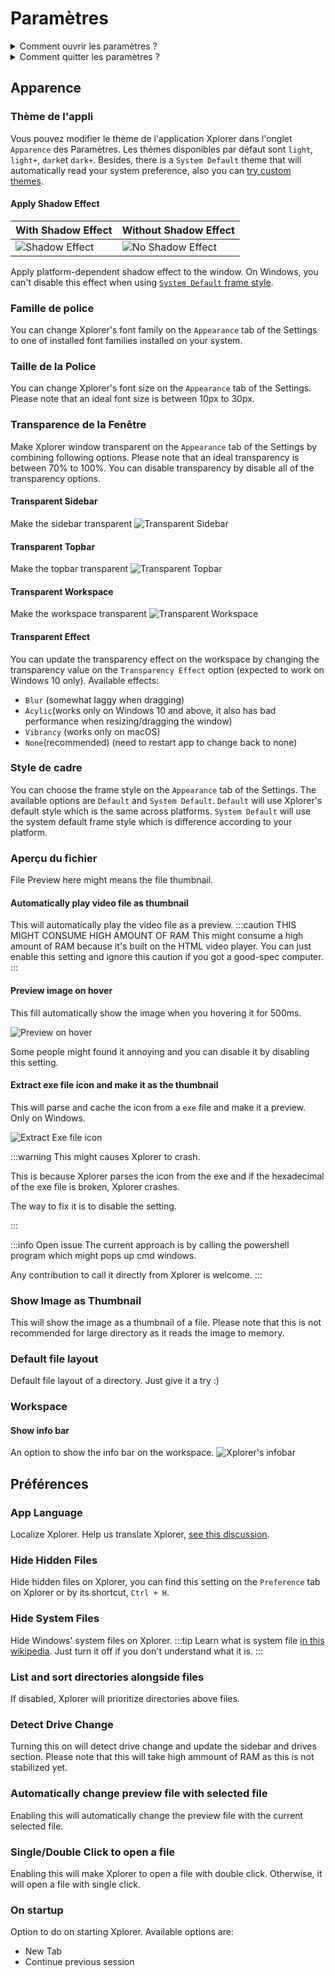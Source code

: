 # Paramètres

<details>
<summary>
Comment ouvrir les paramètres ?
</summary>
Vous pouvez ouvrir les paramètres sur Xplorer en cliquant sur le bouton `Paramètres` à gauche de Xplorer.

![Paramètres](/img/docs/settings.webp)

</details> <details>
<summary>
Comment quitter les paramètres ?
</summary>
Vous pouvez quitter les paramètres de Xplorer en cliquant sur le côté en haut et gauche de Xplorer.

![Paramètres](/img/docs/exit-settings.webp)

</details>

## Apparence

### Thème de l'appli

Vous pouvez modifier le thème de l'application Xplorer dans l'onglet `Apparence` des Paramètres. Les thèmes disponibles par défaut sont `light`, `light+`, `dark`et `dark+`. Besides, there is a `System Default` theme that will automatically read your system preference, also you can [try custom themes](/docs/Extensions/theme/).

#### Apply Shadow Effect

| With Shadow Effect                             | Without Shadow Effect                                |
| ---------------------------------------------- | ---------------------------------------------------- |
| ![Shadow Effect](/img/docs/shadow-effect.webp) | ![No Shadow Effect](/img/docs/no-shadow-effect.webp) |

Apply platform-dependent shadow effect to the window. On Windows, you can't disable this effect when using [`System Default` frame style](#frame-style).

### Famille de police

You can change Xplorer's font family on the `Appearance` tab of the Settings to one of installed font families installed on your system.

### Taille de la Police

You can change Xplorer's font size on the `Appearance` tab of the Settings. Please note that an ideal font size is between 10px to 30px.

### Transparence de la Fenêtre

Make Xplorer window transparent on the `Appearance` tab of the Settings by combining following options. Please note that an ideal transparency is between 70% to 100%. You can disable transparency by disable all of the transparency options.

#### Transparent Sidebar

Make the sidebar transparent ![Transparent Sidebar](/img/docs/transparent-sidebar.webp)

#### Transparent Topbar

Make the topbar transparent ![Transparent Topbar](/img/docs/transparent-topbar.webp)

#### Transparent Workspace

Make the workspace transparent ![Transparent Workspace](/img/docs/transparent-workspace.webp)

#### Transparent Effect

You can update the transparency effect on the workspace by changing the transparency value on the `Transparency Effect` option (expected to work on Windows 10 only). Available effects:

-   `Blur` (somewhat laggy when dragging)
-   `Acylic`(works only on Windows 10 and above, it also has bad performance when resizing/dragging the window)
-   `Vibrancy` (works only on macOS)
-   `None`(recommended) (need to restart app to change back to none)

### Style de cadre

You can choose the frame style on the `Appearance` tab of the Settings. The available options are `Default` and `System Default`. `Default` will use Xplorer's default style which is the same across platforms. `System Default` will use the system default frame style which is difference according to your platform.

### Aperçu du fichier

File Preview here might means the file thumbnail.

#### Automatically play video file as thumbnail

This will automatically play the video file as a preview. :::caution THIS MIGHT CONSUME HIGH AMOUNT OF RAM This might consume a high amount of RAM because it's built on the HTML video player. You can just enable this setting and ignore this caution if you got a good-spec computer. :::

#### Preview image on hover

This fill automatically show the image when you hovering it for 500ms.

![Preview on hover](/img/docs/preview-on-hover.webp)

Some people might found it annoying and you can disable it by disabling this setting.

#### Extract exe file icon and make it as the thumbnail

This will parse and cache the icon from a `exe` file and make it a preview. Only on Windows.

![Extract Exe file icon](/img/docs/extract-exe-icon.webp)

:::warning This might causes Xplorer to crash.

This is because Xplorer parses the icon from the exe and if the hexadecimal of the exe file is broken, Xplorer crashes.

The way to fix it is to disable the setting.

:::

:::info Open issue The current approach is by calling the powershell program which might pops up cmd windows.

Any contribution to call it directly from Xplorer is welcome. :::

### Show Image as Thumbnail

This will show the image as a thumbnail of a file. Please note that this is not recommended for large directory as it reads the image to memory.

### Default file layout

Default file layout of a directory. Just give it a try :)

### Workspace

#### Show info bar

An option to show the info bar on the workspace. ![Xplorer's infobar](/img/docs/infobar.webp)

## Préférences

### App Language

Localize Xplorer. Help us translate Xplorer, [see this discussion](https://github.com/kimlimjustin/xplorer/discussions/30).

### Hide Hidden Files

Hide hidden files on Xplorer, you can find this setting on the `Preference` tab on Xplorer or by its shortcut, `Ctrl + H`.

### Hide System Files

Hide Windows' system files on Xplorer. :::tip Learn what is system file [in this wikipedia](https://en.wikipedia.org/wiki/System_file). Just turn it off if you don't understand what it is. :::

### List and sort directories alongside files

If disabled, Xplorer will prioritize directories above files.

### Detect Drive Change

Turning this on will detect drive change and update the sidebar and drives section. Please note that this will take high ammount of RAM as this is not stabilized yet.

### Automatically change preview file with selected file

Enabling this will automatically change the preview file with the current selected file.

### Single/Double Click to open a file

Enabling this will make Xplorer to open a file with double click. Otherwise, it will open a file with single click.

### On startup

Option to do on starting Xplorer. Available options are:

-   New Tab
-   Continue previous session
